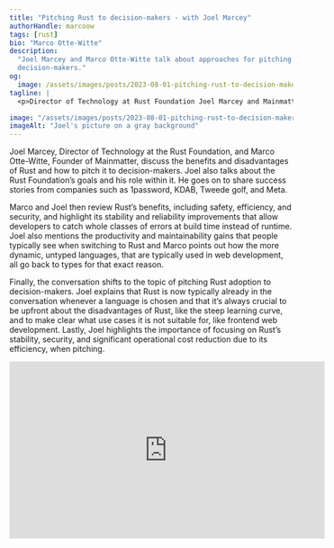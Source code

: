 ```yaml
---
title: "Pitching Rust to decision-makers - with Joel Marcey"
authorHandle: marcoow
tags: [rust]
bio: "Marco Otte-Witte"
description:
  "Joel Marcey and Marco Otte-Witte talk about approaches for pitching Rust to
  decision-makers."
og:
  image: /assets/images/posts/2023-08-01-pitching-rust-to-decision-makers-with-joel-marcey/og-image.jpg
tagline: |
  <p>Director of Technology at Rust Foundation Joel Marcey and Mainmatter’s Founder Marco Otte-Witte discuss how to pitch Rust to decision makers, share success stories of different companies including 1password, KDAB, Tweede golf, and Meta, and talk about Joel’s role at the Foundation.</p>

image: "/assets/images/posts/2023-08-01-pitching-rust-to-decision-makers-with-joel-marcey/header-visual.jpg"
imageAlt: "Joel's picture on a gray background"
---
```


Joel Marcey, Director of Technology at the Rust Foundation, and Marco
Otte-Witte, Founder of Mainmatter, discuss the benefits and disadvantages of
Rust and how to pitch it to decision-makers. Joel also talks about the Rust
Foundation’s goals and his role within it. He goes on to share success stories
from companies such as 1password, KDAB, Tweede golf, and Meta.

Marco and Joel then review Rust’s benefits, including safety, efficiency, and
security, and highlight its stability and reliability improvements that allow
developers to catch whole classes of errors at build time instead of runtime.
Joel also mentions the productivity and maintainability gains that people
typically see when switching to Rust and Marco points out how the more dynamic,
untyped languages, that are typically used in web development, all go back to
types for that exact reason.

Finally, the conversation shifts to the topic of pitching Rust adoption to
decision-makers. Joel explains that Rust is now typically already in the
conversation whenever a language is chosen and that it’s always crucial to be
upfront about the disadvantages of Rust, like the steep learning curve, and to
make clear what use cases it is not suitable for, like frontend web development.
Lastly, Joel highlights the importance of focusing on Rust’s stability,
security, and significant operational cost reduction due to its efficiency, when
pitching.

<iframe width="560" height="315" src="https://www.youtube-nocookie.com/embed/T951xRBcGD8" title="Embedded video of Joel's interview" frameborder="0" allow="accelerometer; autoplay; clipboard-write; encrypted-media; gyroscope; picture-in-picture" allowfullscreen></iframe>
